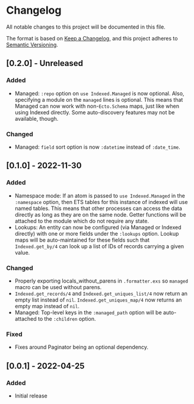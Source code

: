 # Changelog

All notable changes to this project will be documented in this file.

The format is based on [Keep a Changelog](https://keepachangelog.com/en/1.0.0/),
and this project adheres to [Semantic
Versioning](https://semver.org/spec/v2.0.0.html).


## [0.2.0] - Unreleased

### Added
- Managed: `:repo` option on `use Indexed.Managed` is now optional. Also,
  specifying a module on the `managed` lines is optional. This means that
  Managed can now work with non-`Ecto.Schema` maps, just like when using
  Indexed directly. Some auto-discovery features may not be available, though.

### Changed
- Managed: `field` sort option is now `:datetime` instead of `:date_time`.


## [0.1.0] - 2022-11-30

### Added
- Namespace mode: If an atom is passed to `use Indexed.Managed` in the
  `:namespace` option, then ETS tables for this instance of indexed will use
  named tables. This means that other processes can access the data directly as
  long as they are on the same node. Getter functions will be attached to the
  module which do not require any state.
- Lookups: An entity can now be configured (via Managed or Indexed directly)
  with one or more fields under the `:lookups` option. Lookup maps will be
  auto-maintained for these fields such that `Indexed.get_by/4` can look up a
  list of IDs of records carrying a given value.

### Changed
- Properly exporting locals_without_parens in `.formatter.exs` so `managed`
  macro can be used without parens.
- `Indexed.get_records/4` and `Indexed.get_uniques_list/4` now return an empty
  list instead of `nil`. `Indexed.get_uniques_map/4` now returns an empty map
  instead of `nil`.
- Managed: Top-level keys in the `:managed_path` option will be auto-attached to
  the `:children` option.

### Fixed
- Fixes around Paginator being an optional dependency.


## [0.0.1] - 2022-04-25

### Added

- Initial release
